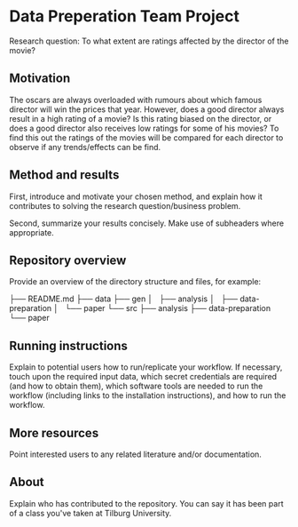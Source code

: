 # Data Preperation Team Project

Research question: To what extent are ratings affected by the director of the movie?

## Motivation

The oscars are always overloaded with rumours about which famous director will win the prices that year. However, does a good director always result in a high rating of a movie? Is this rating biased on the director, or does a good director also receives low ratings for some of his movies? To find this out the ratings of the movies will be compared for each director to observe if any trends/effects can be find.

## Method and results

First, introduce and motivate your chosen method, and explain how it contributes to solving the research question/business problem.

Second, summarize your results concisely. Make use of subheaders where appropriate.


## Repository overview

Provide an overview of the directory structure and files, for example:

├── README.md
├── data
├── gen
│   ├── analysis
│   ├── data-preparation
│   └── paper
└── src
    ├── analysis
    ├── data-preparation
    └── paper


## Running instructions

Explain to potential users how to run/replicate your workflow. If necessary, touch upon the required input data, which secret credentials are required (and how to obtain them), which software tools are needed to run the workflow (including links to the installation instructions), and how to run the workflow.


## More resources

Point interested users to any related literature and/or documentation.


## About

Explain who has contributed to the repository. You can say it has been part of a class you've taken at Tilburg University.

